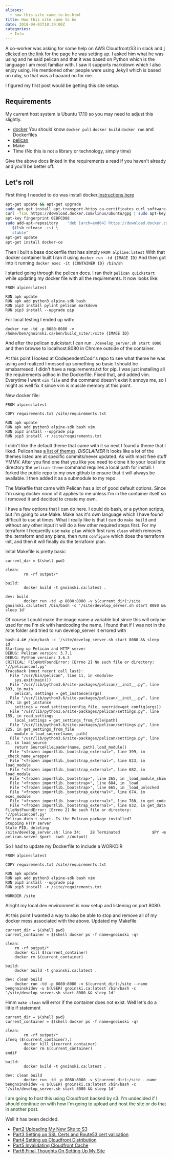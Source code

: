 ```yaml
---
aliases:
  - how-this-site-came-to-be.html
title: How this site came to be
date: 2018-04-01T18:39:00Z
categories:
  - Info
---
```


A co-worker was asking for some help on AWS Cloudfront/S3 in slack and [I clicked on the link](https://www.codependentcodr.com) for the page he was setting up. I asked him what he was using and he said pelican and that it was based on Python which is the language I am most familiar with. I saw it supports markdown which I also enjoy using. He mentioned other people were using Jekyll which is based on ruby, so that was a haaaard no for me.

I figured my first post would be getting this site setup.

## Requirements

My current host system is Ubuntu 17.10 so you may need to adjust this slightly.

* [docker](https://www.docker.com/) You should know `docker pull` `docker build` `docker run` and Dockerfiles
* [pelican](getpelican.com)
* Make
* Time (No this is not a library or technology, simply time)

Give the above docs linked in the requirements a read if you haven't already and you'll be better off.
 
## Let's roll

First thing I needed to do was install docker.[Instructions here](https://docs.docker.com/install/linux/docker-ce/ubuntu/)

```bash
apt-get update && apt-get upgrade
sudo apt-get install apt-transport-https ca-certificates curl software-properties-common
curl -fsSL https://download.docker.com/linux/ubuntu/gpg | sudo apt-key add -
apt-key fingerprint 0EBFCD88
sudo add-apt-repository    "deb [arch=amd64] https://download.docker.com/linux/ubuntu \
   $(lsb_release -cs) \
   stable"
apt-get update
apt-get install docker-ce
```

Then I built a base dockerfile that has simply `FROM alpline:latest`
With that docker container built I ran it using `docker run -td {IMAGE ID}`
And then got into it running `docker exec -it {CONTAINER ID} /bin/sh`

I started going through the pelican docs. I ran their `pelican quickstart` while updating my docker file with all the requirements. It now looks like:

```
FROM alpine:latest

RUN apk update
RUN apk add python3 alpine-sdk bash
RUN pip3 install pylint pelican markdown
RUN pip3 install --upgrade pip
```

For local testing I ended up with:

`docker run -td -p 8080:8080 -v /home/ben/gnoinski.ca/ben/build_site/:/site {IMAGE ID}`

And after the pelican quickstart I can run `./develop_server.sh start 8080` and then browse to localhost:8080 in Chrome outside of the container.

At this point I looked at CodependentCodr's repo to see what theme he was using and realized I messed up something so basic I should be emabarresed. I didn't have a requirements.txt for pip. I was just installing all the requirements adhoc in the Dockerfile. Fixed that, and added vim. Everytime I went `vim file` and the command doesn't exist it annoys me, so I might as well fix it since vim is muscle memory at this point.

New docker file:

```
FROM alpine:latest

COPY requirements.txt /site/requirements.txt

RUN apk update
RUN apk add python3 alpine-sdk bash vim
RUN pip3 install --upgrade pip
RUN pip3 install -r /site/requirements.txt
```

I didn't like the default theme that came with it so next I found a theme that I liked. Pelican has [a list of themes](https://github.com/getpelican/pelican-themes). *DISCLAIMER* It looks like a lot of the themes listed are at specific commits/never updated. As with most free stuff YMMV. After you find one that you like you need to clone it to your local site directory the `pelican-theme` command requires a local path for install. I forked the public repo to my own github to ensure that it will always be available. I then added it as a submodule to my repo.

The Makefile that came with Pelican has a lot of good default options. Since I'm using docker *none* of it applies to me unless I'm in the container itself so I removed it and decided to create my own.

I have a few options that I can do here. I could do bash, or a python scripts, but I'm going to use Make. Make has it's own language which I have found difficult to use at times. What I really like is that I can do `make build` and without any other input it will do a few other required steps first. For my terraform I frequently use `make plan` which first runs `clean` which removes the .terraform and any plans, then runs `configure` which does the terraform init, and then it will finally do the terraform plan.

Inital Makefile is pretty basic
``` Make
current_dir = $(shell pwd)

clean:
        rm -rf output/*

build:
        docker build -t gnoinski.ca:latest .

dev: build
        docker run -td -p 8080:8080 -v $(current_dir):/site gnoinski.ca:latest /bin/bash -c '/site/develop_server.sh start 8080 && sleep 1d'
```

Of course I could make the image name a variable but since this will only be used for me I'm ok with hardcoding the name. I found that if I was not in the /site folder and tried to run develop_server it errored with 
```
bash-4.4# /bin/bash -c '/site/develop_server.sh start 8080 && sleep 1d'
Starting up Pelican and HTTP server
DEBUG: Pelican version: 3.7.1
DEBUG: Python version: 3.6.3
CRITICAL: FileNotFoundError: [Errno 2] No such file or directory: '//pelicanconf.py'
Traceback (most recent call last):
  File "/usr/bin/pelican", line 11, in <module>
    sys.exit(main())
  File "/usr/lib/python3.6/site-packages/pelican/__init__.py", line 393, in main
    pelican, settings = get_instance(args)
  File "/usr/lib/python3.6/site-packages/pelican/__init__.py", line 374, in get_instance
    settings = read_settings(config_file, override=get_config(args))
  File "/usr/lib/python3.6/site-packages/pelican/settings.py", line 155, in read_settings
    local_settings = get_settings_from_file(path)
  File "/usr/lib/python3.6/site-packages/pelican/settings.py", line 225, in get_settings_from_file
    module = load_source(name, path)
  File "/usr/lib/python3.6/site-packages/pelican/settings.py", line 21, in load_source
    return SourceFileLoader(name, path).load_module()
  File "<frozen importlib._bootstrap_external>", line 399, in _check_name_wrapper
  File "<frozen importlib._bootstrap_external>", line 823, in load_module
  File "<frozen importlib._bootstrap_external>", line 682, in load_module
  File "<frozen importlib._bootstrap>", line 265, in _load_module_shim
  File "<frozen importlib._bootstrap>", line 684, in _load
  File "<frozen importlib._bootstrap>", line 665, in _load_unlocked
  File "<frozen importlib._bootstrap_external>", line 674, in exec_module
  File "<frozen importlib._bootstrap_external>", line 780, in get_code
  File "<frozen importlib._bootstrap_external>", line 832, in get_data
FileNotFoundError: [Errno 2] No such file or directory: '//pelicanconf.py'
Pelican didn't start. Is the Pelican package installed?
Stopping HTTP server
Stale PID, deleting
/site/develop_server.sh: line 34:    28 Terminated              $PY -m pelican.server $port  (wd: //output)
```

So I had to update my Dockerfile to include a WORKDIR

```
FROM alpine:latest

COPY requirements.txt /site/requirements.txt

RUN apk update
RUN apk add python3 alpine-sdk bash vim
RUN pip3 install --upgrade pip
RUN pip3 install -r /site/requirements.txt

WORKDIR /site
```

Alright my local dev environment is now setup and listening on port 8080.

At this point I wanted a way to also be able to stop and remove all of my docker mess associated with the above. Updated my Makefile

``` Make
current_dir = $(shell pwd)
current_container = $(shell docker ps -f name=gnoinski -q)

clean:
	rm -rf output/*
	docker kill $(current_container)
	docker rm $(current_container)

build:
	docker build -t gnoinski.ca:latest .

dev: clean build
	docker run -td -p 8080:8080 -v $(current_dir):/site --name bengnoinskidev -u $(USER) gnoinski.ca:latest /bin/bash -c '/site/develop_server.sh start 8080 && sleep 1d'
```

Hmm `make clean` will error if the container does not exist. Well let's do a little if statement

``` Make
current_dir = $(shell pwd)
current_container = $(shell docker ps -f name=gnoinski -q)

clean:
        rm -rf output/*
ifneq ($(current_container),)
        docker kill $(current_container)
        docker rm $(current_container)
endif

build:
        docker build -t gnoinski.ca:latest .

dev: clean build
        docker run -td -p 8080:8080 -v $(current_dir):/site --name bengnoinskidev -u $(USER) gnoinski.ca:latest /bin/bash -c '/site/develop_server.sh start 8080 && sleep 1d'
```

<span style="color:#054300">I am going to host this using Cloudfront backed by s3. I'm undecided if I should continue on with how I'm going to upload and host the site or do that in another post.</span>

Well It has been decided.

* [Part2 Uploading My New Site to S3](/uploading-my-new-site-to-s3.html)
* [Part3 Setting up SSL Certs and Route53 cert valication](/set-up-acm-ssl-certs-and-domain-validation-with-route53.html)
* [Part4 Setting up Cloudfront Distribution](/setting-up-cloudfront-distribution.html)
* [Part5 Invalidating Cloudfront Cache](/invalidating-cloudfront-cache.html)
* [Part6 Final Thoughts On Setting Up My Site](/final-thoughts-on-setting-up-my-site.html)
